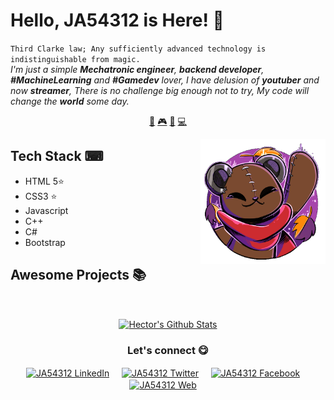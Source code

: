 # Hello, JA54312 is Here! 👋


`Third Clarke law; Any sufficiently advanced technology is indistinguishable from magic.`<br><em> I'm just a simple **Mechatronic engineer**, **backend developer**, **#MachineLearning** and **#Gamedev** lover, I have delusion of **youtuber** and now **streamer**, There is no challenge big enough not to try, My code will change the **world** some day.</em>


<p align="center">
<a href="https://github.com/ja54312/ja54312/blob/master/ai.md">🤖</a>
<a href="https://github.com/ja54312/ja54312/blob/master/gamedev.md">🎮</a>
<a href="https://github.com/ja54312/ja54312/blob/master/blockchain.md">🔑</a>
<a href="https://github.com/ja54312/ja54312/blob/master/backend.md">💻</a>
</p>


<a href="https://twitter.com/JA54312">
<img align="right" height="auto" width="200" src="https://github.com/HectorPulido/HectorPulido/raw/master/img/pequesoft.png"/>
</a>


## Tech Stack ⌨
- HTML 5⭐
- CSS3 ⭐
- Javascript
- C++
- C#
- Bootstrap


## Awesome Projects 📚



<br>

<p align="center">
<a href="#user-30538313-pinned-items-reorder-form">
<img align="center" src="https://github-readme-stats.vercel.app/api?username=HectorPulido&bg_color=30,e96443,904e95&title_color=fff&text_color=fff" alt="Hector's Github Stats"/>
</a>
</p>

<div align="center">
<h3 align="center">Let's connect 😋</h3>
</div>
<p align="center">
<a href="https://www.linkedin.com/in/ja54312/" target="blank">
<img align="center" width="30px" alt="JA54312 LinkedIn" src="https://www.vectorlogo.zone/logos/linkedin/linkedin-icon.svg"/></a> &nbsp; &nbsp;
<a href="https://twitter.com/JA54312" target="blank">
<img align="center" width="30px" alt="JA54312 Twitter" src="https://www.vectorlogo.zone/logos/twitter/twitter-official.svg"/></a> &nbsp; &nbsp;
<a href="https://www.facebook.com/iJa54312" target="blank">
<img align="center" width="30px" alt="JA54312 Facebook" src="https://www.vectorlogo.zone/logos/facebook/facebook-icon.svg"/></a> &nbsp; &nbsp;
<a href="https://ja54312.github.io/PORTAFOLIO/" target="blank">
<img align="center" width="30px" alt="JA54312 Web" src="https://www.vectorlogo.zone/logos/internetsociety/internetsociety-icon.svg"/></a> &nbsp; &nbsp;

</p>


